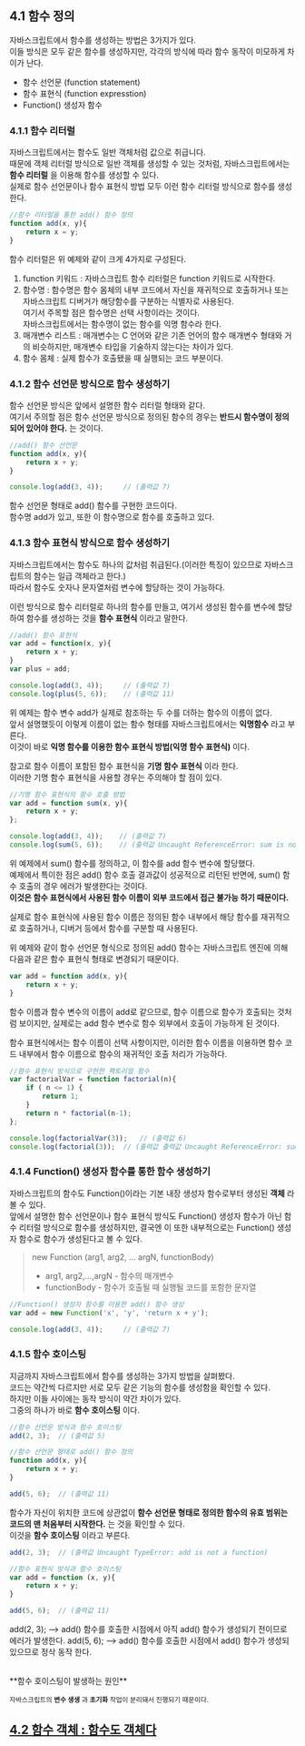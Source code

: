 ## 4.1 함수 정의
자바스크립트에서 함수를 생성하는 방법은 3가지가 있다.  
이들 방식은 모두 같은 함수를 생성하지만, 각각의 방식에 따라 함수 동작이 미모하게 차이가 난다.
- 함수 선언문 (function statement)
- 함수 표현식 (function expresstion)
- Function() 생성자 함수


### 4.1.1 함수 리터럴
자바스크립트에서는 함수도 일반 객체처럼 값으로 취급니다.  
때문에 객체 리터럴 방식으로 일반 객체를 생성할 수 있는 것처럼, 자바스크립트에서는 **함수 리터럴** 을 이용해 함수를 생성할 수 있다.  
실제로 함수 선언문이나 함수 표현식 방법 모두 이런 함수 리터럴 방식으로 함수를 생성한다.
```js
//함수 리터럴을 통한 add() 함수 정의
function add(x, y){
    return x = y;
}
```
함수 리터럴은 위 예제와 같이 크게 4가지로 구성된다.
1. function 키워드 : 자바스크립트 함수 리터럴은 function 키워드로 시작한다.
2. 함수명 : 함수명은 함수 몸체의 내부 코드에서 자신을 재귀적으로 호출하거나 또는 자바스크립트 디버거가 해당함수를 구분하는 식별자로 사용된다.  
여기서 주목할 점은 함수명은 선택 사항이라는 것이다.  
자바스크립트에서는 함수명이 없는 함수를 익명 함수라 한다.
3. 매개변수 리스트 : 매개변수는 C 언어와 같은 기존 언어의 함수 매개변수 형태와 거의 비슷하지만, 매개변수 타입을 기술하지 않는다는 차이가 있다.
4. 함수 몸체 : 실제 함수가 호출됐을 때 실행되는 코드 부분이다.

### 4.1.2  함수 선언문 방식으로 함수 생성하기
함수 선언문 방식은 앞에서 설명한 함수 리터럴 형태와 같다.  
여기서 주의할 점은 함수 선언문 방식으로 정의된 함수의 경우는 **반드시 함수명이 정의되어 있어야 한다.** 는 것이다.
```js
//add() 함수 선언문
function add(x, y){
    return x + y;
}

console.log(add(3, 4));     // (출력값 7)
```
함수 선언문 형태로 add() 함수를 구현한 코드이다.  
함수명 add가 있고, 또한 이 함수명으로 함수를 호출하고 있다.

### 4.1.3 함수 표현식 방식으로 함수 생성하기
자바스크립트에서는 함수도 하나의 값처럼 취급된다.(이러한 특징이 있으므로 자바스크립트의 함수는 일급 객체라고 한다.)  
따라서 함수도 숫자나 문자열처럼 변수에 할당하는 것이 가능하다.  

이런 방식으로 함수 리터럴로 하나의 함수를 만들고, 여기서 생성된 함수를 변수에 할당하여 함수를 생성하는 것을 **함수 표현식** 이라고 말한다.

```js
//add() 함수 표현식
var add = function(x, y){
    return x + y;
}
var plus = add;

console.log(add(3, 4));     // (출력값 7)
console.log(plus(5, 6));    // (출력값 11)
```
위 예제는 함수 변수 add가 실제로 참조하는 두 수를 더하는 함수의 이름이 없다.  
앞서 설명했듯이 이렇게 이름이 없는 함수 형태를 자바스크립트에서는 **익명함수** 라고 부른다.  
이것이 바로 **익명 함수를 이용한 함수 표현식 방법(익명 함수 표현식)** 이다.  

참고로 함수 이름이 포함된 함수 표현식을 **기명 함수 표현식** 이라 한다.  
이러한 기명 함수 표현식을 사용할 경우는 주의해야 할 점이 있다.

```js
//기명 함수 표현식의 함수 호출 방법
var add = function sum(x, y){
    return x + y;
};

console.log(add(3, 4));    // (출력값 7)
console.log(sum(5, 6));    // (출력값 Uncaught ReferenceError: sum is not defined 에러 발생)
```
위 예제에서 sum() 함수를 정의하고, 이 함수를 add 함수 변수에 할당했다.  
예제에서 특이한 점은 add() 함수 호출 결과값이 성공적으로 리턴된 반면에, sum() 함수 호출의 경우 에러가 발생한다는 것이다.  
**이것은 함수 표현식에서 사용된 함수 이름이 외부 코드에서 접근 불가능 하기 때문이다.**  

실제로 함수 표현식에 사용된 함수 이름은 정의된 함수 내부에서 해당 함수를 재귀적으로 호출하거나, 디버거 등에서 함수를 구분할 때 사용된다.  

위 예제와 같이 함수 선언문 형식으로 정의된 add() 함수는 자바스크립트 엔진에 의해 다음과 같은 함수 표현식 형태로 변경되기 때문이다.
```js
var add = function add(x, y){
    return x + y;
}
```
함수 이름과 함수 변수의 이름이 add로 같으므로, 함수 이름으로 함수가 호출되는 것처럼 보이지만, 실제로는 add 함수 변수로 함수 외부에서 호출이 가능하게 된 것이다.  

함수 표현식에서는 함수 이름이 선택 사항이지만, 이러한 함수 이름을 이용하면 함수 코드 내부에서 함수 이름으로 함수의 재귀적인 호출 처리가 가능하다.
```js
//함수 표현식 방식으로 구현한 팩토리얼 함수
var factorialVar = function factorial(n){
    if ( n <= 1) {
        return 1;
    }
    return n * factorial(n-1);
};

console.log(factorialVar(3));   // (출력값 6)
console.log(factorial(3));  // (출력값 출력값 Uncaught ReferenceError: sum is not defined 에러 발생)
```

### 4.1.4 Function() 생성자 함수를 통한 함수 생성하기
자바스크립트의 함수도 Function()이라는 기본 내장 생성자 함수로부터 생성된 **객체** 라 볼 수 있다.  
앞에서 설명한 함수 선언문이나 함수 표현식 방식도 Function() 생성자 함수가 아닌 함수 리터럴 방식으로 함수를 생성하지만, 결국엔 이 또한 내부적으로는 Function() 생성자 함수로 함수가 생성된다고 볼 수 있다.

>new Function (arg1, arg2, ... argN, functionBody)
>- arg1, arg2,...,argN - 함수의 매개변수
>- functionBody - 함수가 호출될 때 실행될 코드를 포함한 문자열

```js
//Function() 생성자 함수를 이용한 add() 함수 생성
var add = new Function('x', 'y', 'return x + y');

console.log(add(3, 4));     // (출력값 7)
```

### 4.1.5 함수 호이스팅
지금까지 자바스크립트에서 함수를 생성하는 3가지 방법을 살펴봤다.  
코드는 약간씩 다르지만 서로 모두 같은 기능의 함수를 생성함을 확인할 수 있다.  
하지만 이들 사이에는 동작 방식이 약간 차이가 있다.  
그중의 하나가 바로 **함수 호이스팅** 이다.

```js
//함수 선언문 방식과 함수 호이스팅
add(2, 3);  // (출력값 5)

//함수 선언문 형태로 add() 함수 정의
function add(x, y){
    return x + y;
}

add(5, 6);  // (출력값 11)
```
함수가 자신이 위치한 코드에 상관없이 **함수 선언문 형태로 정의한 함수의 유효 범위는 코드의 맨 처음부터 시작한다.** 는 것을 확인할 수 있다.  
이것을 **함수 호이스팅** 이라고 부른다.

```js
add(2, 3);  // (출력값 Uncaught TypeError: add is not a function)

//함수 표현식 방식과 함수 호이스팅
var add = function (x, y){
    return x + y;
}

add(5, 6);  // (출력값 11)
```
add(2, 3); --> add() 함수를 호출한 시점에서 아직 add() 함수가 생성되기 전이므로 에러가 발생한다.
add(5, 6); --> add() 함수를 호출한 시점에서 add() 함수가 생성되 있으므로 정삭 동작 한다.

<br>
**함수 호이스팅이 발생하는 원인**

<small>자바스크립트의 **변수 생생** 과 **초기화** 작업이 분리돼서 진행되기 때문이다.</small>

## [4.2 함수 객체 : 함수도 객체다](./ch04/chapter04-02.md)
